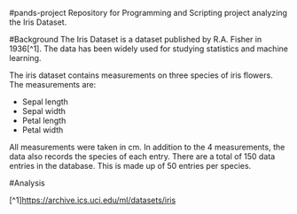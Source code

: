 #pands-project
Repository for Programming and Scripting project analyzing the Iris Dataset.

#Background
The Iris Dataset is a dataset published by R.A. Fisher in 1936[^1]. The data has been widely used for studying statistics and machine learning.

The iris dataset contains measurements on three species of iris flowers. The measurements are:
- Sepal length
- Sepal width
- Petal length
- Petal width

All measurements were taken in cm. In addition to the 4 measurements, the data also records the species of each entry.
There are a total of 150 data entries in the database. This is made up of 50 entries per species.

#Analysis




[^1]https://archive.ics.uci.edu/ml/datasets/iris
